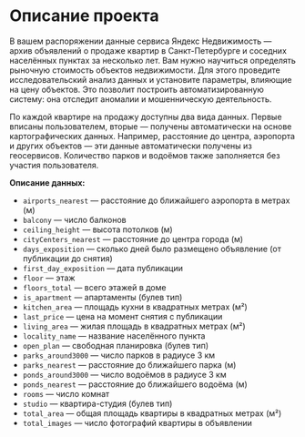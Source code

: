 <h1>Описание проекта</h1>

<p>В вашем распоряжении данные сервиса Яндекс Недвижимость — архив объявлений о продаже квартир в Санкт-Петербурге и соседних населённых пунктах за несколько лет. Вам нужно научиться определять рыночную стоимость объектов недвижимости. Для этого проведите исследовательский анализ данных и установите параметры, влияющие на цену объектов. Это позволит построить автоматизированную систему: она отследит аномалии и мошенническую деятельность. </p>
<p>По каждой квартире на продажу доступны два вида данных. Первые вписаны пользователем, вторые — получены автоматически на основе картографических данных. Например, расстояние до центра, аэропорта и других объектов — эти данные автоматически получены из геосервисов. Количество парков и водоёмов также заполняется без участия пользователя.</p>

<p><b>Описание данных:</b></p>
<ul>
	<li><code>airports_nearest</code> — расстояние до ближайшего аэропорта в метрах (м)</li>
  <li><code>balcony</code> — число балконов</li>
  <li><code>ceiling_height</code> — высота потолков (м)</li>
  <li><code>cityCenters_nearest</code> — расстояние до центра города (м)</li>
  <li><code>days_exposition</code> — сколько дней было размещено объявление (от публикации до снятия)</li>
  <li><code>first_day_exposition</code> — дата публикации</li>
  <li><code>floor</code> — этаж</li>
  <li><code>floors_total</code> — всего этажей в доме</li>
  <li><code>is_apartment</code> — апартаменты (булев тип)</li>
  <li><code>kitchen_area</code> — площадь кухни в квадратных метрах (м²)</li>
  <li><code>last_price</code> — цена на момент снятия с публикации</li>
  <li><code>living_area</code> — жилая площадь в квадратных метрах (м²)</li>
  <li><code>locality_name</code> — название населённого пункта</li>
  <li><code>open_plan</code> — свободная планировка (булев тип)</li>
  <li><code>parks_around3000</code> — число парков в радиусе 3 км</li>
  <li><code>parks_nearest</code> — расстояние до ближайшего парка (м)</li>
  <li><code>ponds_around3000</code> — число водоёмов в радиусе 3 км</li>
  <li><code>ponds_nearest</code> — расстояние до ближайшего водоёма (м)</li>
  <li><code>rooms</code> — число комнат</li>
  <li><code>studio</code> — квартира-студия (булев тип)</li>
  <li><code>total_area</code> — общая площадь квартиры в квадратных метрах (м²)</li>
  <li><code>total_images</code> — число фотографий квартиры в объявлении</li>
</ul>
